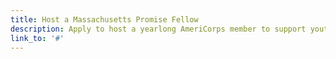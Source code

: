 ```yaml
---
title: Host a Massachusetts Promise Fellow
description: Apply to host a yearlong AmeriCorps member to support youth programs and academic enrichment at your organization.
link_to: '#'
---
```

